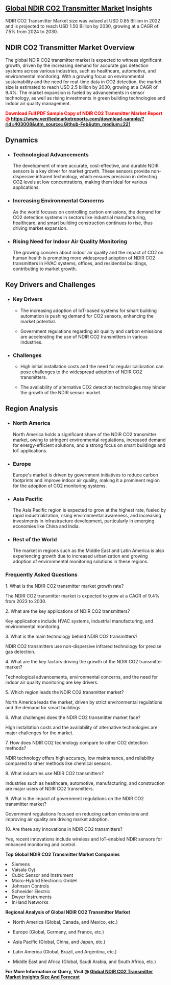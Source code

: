 <h2><a href="https://www.verifiedmarketreports.com/download-sample/?rid=403008&amp;utm_source=Github&amp;utm_medium=221" target="_blank">Global NDIR CO2 Transmitter Market</a> Insights</h2><p>NDIR CO2 Transmitter Market size was valued at USD 0.85 Billion in 2022 and is projected to reach USD 1.50 Billion by 2030, growing at a CAGR of 7.5% from 2024 to 2030.</p><p> <h2>NDIR CO2 Transmitter Market Overview</h2> <p>The global NDIR CO2 transmitter market is expected to witness significant growth, driven by the increasing demand for accurate gas detection systems across various industries, such as healthcare, automotive, and environmental monitoring. With a growing focus on environmental sustainability and the need for real-time data in CO2 detection, the market size is estimated to reach USD 2.5 billion by 2030, growing at a CAGR of 9.4%. The market expansion is fueled by advancements in sensor technology, as well as rising investments in green building technologies and indoor air quality management.</p> <p><strong><p><span class=""><span style="color: #ff0000;"><strong>Download Full PDF Sample Copy of NDIR CO2 Transmitter Market Report</strong> @ </span><a href="https://www.verifiedmarketreports.com/download-sample/?rid=403008&amp;utm_source=Github-Feb&amp;utm_medium=221" target="_blank">https://www.verifiedmarketreports.com/download-sample/?rid=403008&amp;utm_source=Github-Feb&amp;utm_medium=221</a></span></p></strong></p> <h2>Dynamics</h2> <ul> <li><h3>Technological Advancements</h3><p>The development of more accurate, cost-effective, and durable NDIR sensors is a key driver for market growth. These sensors provide non-dispersive infrared technology, which ensures precision in detecting CO2 levels at low concentrations, making them ideal for various applications.</p></li> <li><h3>Increasing Environmental Concerns</h3><p>As the world focuses on controlling carbon emissions, the demand for CO2 detection systems in sectors like industrial manufacturing, healthcare, and smart building construction continues to rise, thus driving market expansion.</p></li> <li><h3>Rising Need for Indoor Air Quality Monitoring</h3><p>The growing concern about indoor air quality and the impact of CO2 on human health is prompting more widespread adoption of NDIR CO2 transmitters in HVAC systems, offices, and residential buildings, contributing to market growth.</p></li> </ul> <h2>Key Drivers and Challenges</h2> <ul> <li><h3>Key Drivers</h3> <ul> <li><p>The increasing adoption of IoT-based systems for smart building automation is pushing demand for CO2 sensors, enhancing the market potential.</p></li> <li><p>Government regulations regarding air quality and carbon emissions are accelerating the use of NDIR CO2 transmitters in various industries.</p></li> </ul> </li> <li><h3>Challenges</h3> <ul> <li><p>High initial installation costs and the need for regular calibration can pose challenges to the widespread adoption of NDIR CO2 transmitters.</p></li> <li><p>The availability of alternative CO2 detection technologies may hinder the growth of the NDIR sensor market.</p></li> </ul> </li> </ul> <h2>Region Analysis</h2> <ul> <li><h3>North America</h3><p>North America holds a significant share of the NDIR CO2 transmitter market, owing to stringent environmental regulations, increased demand for energy-efficient solutions, and a strong focus on smart buildings and IoT applications.</p></li> <li><h3>Europe</h3><p>Europe's market is driven by government initiatives to reduce carbon footprints and improve indoor air quality, making it a prominent region for the adoption of CO2 monitoring systems.</p></li> <li><h3>Asia Pacific</h3><p>The Asia Pacific region is expected to grow at the highest rate, fueled by rapid industrialization, rising environmental awareness, and increasing investments in infrastructure development, particularly in emerging economies like China and India.</p></li> <li><h3>Rest of the World</h3><p>The market in regions such as the Middle East and Latin America is also experiencing growth due to increased urbanization and growing adoption of environmental monitoring solutions in these regions.</p></li> </ul> <h3>Frequently Asked Questions</h3> <p>1. What is the NDIR CO2 transmitter market growth rate?</p> <p>The NDIR CO2 transmitter market is expected to grow at a CAGR of 9.4% from 2023 to 2030.</p> <p>2. What are the key applications of NDIR CO2 transmitters?</p> <p>Key applications include HVAC systems, industrial manufacturing, and environmental monitoring.</p> <p>3. What is the main technology behind NDIR CO2 transmitters?</p> <p>NDIR CO2 transmitters use non-dispersive infrared technology for precise gas detection.</p> <p>4. What are the key factors driving the growth of the NDIR CO2 transmitter market?</p> <p>Technological advancements, environmental concerns, and the need for indoor air quality monitoring are key drivers.</p> <p>5. Which region leads the NDIR CO2 transmitter market?</p> <p>North America leads the market, driven by strict environmental regulations and the demand for smart buildings.</p> <p>6. What challenges does the NDIR CO2 transmitter market face?</p> <p>High installation costs and the availability of alternative technologies are major challenges for the market.</p> <p>7. How does NDIR CO2 technology compare to other CO2 detection methods?</p> <p>NDIR technology offers high accuracy, low maintenance, and reliability compared to other methods like chemical sensors.</p> <p>8. What industries use NDIR CO2 transmitters?</p> <p>Industries such as healthcare, automotive, manufacturing, and construction are major users of NDIR CO2 transmitters.</p> <p>9. What is the impact of government regulations on the NDIR CO2 transmitter market?</p> <p>Government regulations focused on reducing carbon emissions and improving air quality are driving market adoption.</p> <p>10. Are there any innovations in NDIR CO2 transmitters?</p> <p>Yes, recent innovations include wireless and IoT-enabled NDIR sensors for enhanced monitoring and control.</p> </p><p><strong>Top Global NDIR CO2 Transmitter Market Companies</strong></p><div data-test-id=""><p><li>Siemens</li><li> Vaisala Oyj</li><li> Cubic Sensor and Instrument</li><li> Micro-Hybrid Electronic GmbH</li><li> Johnson Controls</li><li> Schneider Electric</li><li> Dwyer Instruments</li><li> InHand Networks</li></p><div><strong>Regional Analysis of&nbsp;Global NDIR CO2 Transmitter Market</strong></div><ul><li dir="ltr"><p dir="ltr">North America&nbsp;(Global, Canada, and Mexico, etc.)</p></li><li dir="ltr"><p dir="ltr">Europe (Global, Germany, and France, etc.)</p></li><li dir="ltr"><p dir="ltr">Asia Pacific&nbsp;(Global, China, and Japan, etc.)</p></li><li dir="ltr"><p dir="ltr">Latin America&nbsp;(Global, Brazil, and Argentina, etc.)</p></li><li dir="ltr">Middle East and Africa&nbsp;(Global, Saudi Arabia, and South Africa, etc.)</li></ul><p><strong>For More Information or Query, Visit @&nbsp;</strong><strong><a href="https://www.verifiedmarketreports.com/product/ndir-co2-transmitter-market/?utm_source=Github&amp;utm_medium=221" target="_blank">Global NDIR CO2 Transmitter Market Insights Size And Forecast</a></strong></p></div>
